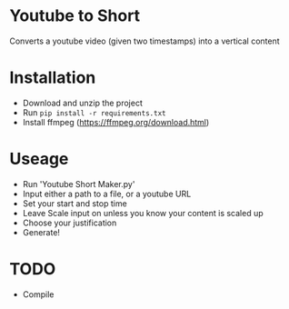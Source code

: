 # Youtube to Short
Converts a youtube video (given two timestamps) into a vertical content

# Installation

- Download and unzip the project
- Run `pip install -r requirements.txt`
- Install ffmpeg (https://ffmpeg.org/download.html)

# Useage

- Run 'Youtube Short Maker.py'
- Input either a path to a file, or a youtube URL
- Set your start and stop time
- Leave Scale input on unless you know your content is scaled up
- Choose your justification
- Generate!

# TODO
- Compile
